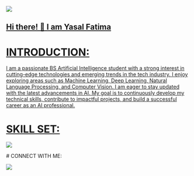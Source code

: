 <a href="https://github.com/Yasal95/Yasal95">
<img height="auto" weight="100%" src="https://github-widgetbox.vercel.app/api/profile?username=yasal95&data=followers,repositries,stars,commit&theme=rgb">
  
## Hi there! 👋 I am Yasal Fatima

<h1>
INTRODUCTION:
  
</h1>

 I am a passionate BS Artificial Intelligence student with a strong interest in cutting-edge technologies and emerging trends in the tech industry. I enjoy exploring areas such as Machine Learning, Deep Learning, Natural Language Processing, and Computer Vision. I am eager to stay updated with the latest advancements in AI. My goal is to continuously develop my technical skills, contribute to impactful projects, and build a successful career as an AI professional.

# SKILL SET:

<a href="https://github.com/Yasal95/Yasal95">
<p aign="left">
<img src="https://skills.syvixor.com/api/icons?i=chatgpt,slack,c,capcut,canva" />
</p>
</a>
# CONNECT WITH ME:
<a href="https://github.com/Yasal95/Yasal95">
<p aign="left">
<img src="https://skills.syvixor.com/api/icons?i=linkedin,discord,instagram" />
